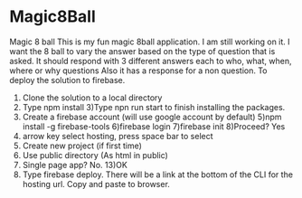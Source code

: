 # Magic8Ball
Magic 8 ball
This is my fun magic 8ball application.
I am still working on it.  I want the 8 ball to vary the answer based 
on the type of question that is asked.
It should respond with 3 different answers each to who, what, when, where or why questions
Also it has a response for a non question.
To deploy the solution to firebase.
1) Clone the solution to a local directory
2) Type npm install
3)Type npn run start to finish installing the packages.
4) Create a firebase account (will use google account by default)
5)npm install -g firebase-tools
6)firebase login
7)firebase init
8)Proceed? Yes
9) arrow key select hosting, press space bar to select
10) Create new project (if first time)
11) Use public directory (As html in public)
12) Single page app? No.
13)OK
14) Type firebase deploy.  There will be a link at the bottom of the CLI for the hosting url.  Copy and paste to browser.
